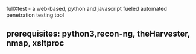 fullXtest - a web-based, python and javascript fueled automated penetration testing tool
## prerequisites: python3,recon-ng, theHarvester, nmap, xsltproc
